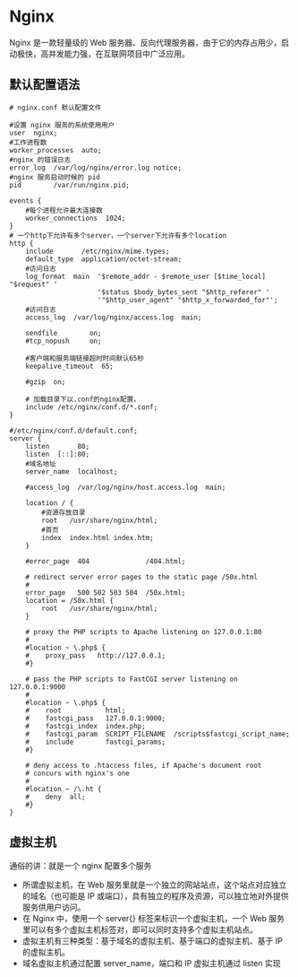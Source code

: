 # Nginx

Nginx 是一款轻量级的 Web 服务器、反向代理服务器，由于它的内存占用少，启动极快，高并发能力强，在互联网项目中广泛应用。

## 默认配置语法

```shell
# nginx.conf 默认配置文件

#设置 nginx 服务的系统使用用户
user  nginx;
#工作进程数
worker_processes  auto;
#nginx 的错误日志
error_log  /var/log/nginx/error.log notice;
#nginx 服务启动时候的 pid
pid        /var/run/nginx.pid;

events {
    #每个进程允许最大连接数
    worker_connections  1024;
}
# 一个http下允许有多个server，一个server下允许有多个location
http {
    include       /etc/nginx/mime.types;
    default_type  application/octet-stream;
    #访问日志
    log_format  main  '$remote_addr - $remote_user [$time_local] "$request" '
                      '$status $body_bytes_sent "$http_referer" '
                      '"$http_user_agent" "$http_x_forwarded_for"';
    #访问日志
    access_log  /var/log/nginx/access.log  main;

    sendfile        on;
    #tcp_nopush     on;

    #客户端和服务端链接超时时间默认65秒
    keepalive_timeout  65;

    #gzip  on;

    # 加载目录下以.conf的nginx配置，
    include /etc/nginx/conf.d/*.conf;
}
```

```shell
#/etc/nginx/conf.d/default.conf;
server {
    listen       80;
    listen  [::]:80;
    #域名地址
    server_name  localhost;

    #access_log  /var/log/nginx/host.access.log  main;

    location / {
        #资源存放目录
        root   /usr/share/nginx/html;
        #首页
        index  index.html index.htm;
    }

    #error_page  404              /404.html;

    # redirect server error pages to the static page /50x.html
    #
    error_page   500 502 503 504  /50x.html;
    location = /50x.html {
        root   /usr/share/nginx/html;
    }

    # proxy the PHP scripts to Apache listening on 127.0.0.1:80
    #
    #location ~ \.php$ {
    #    proxy_pass   http://127.0.0.1;
    #}

    # pass the PHP scripts to FastCGI server listening on 127.0.0.1:9000
    #
    #location ~ \.php$ {
    #    root           html;
    #    fastcgi_pass   127.0.0.1:9000;
    #    fastcgi_index  index.php;
    #    fastcgi_param  SCRIPT_FILENAME  /scripts$fastcgi_script_name;
    #    include        fastcgi_params;
    #}

    # deny access to .htaccess files, if Apache's document root
    # concurs with nginx's one
    #
    #location ~ /\.ht {
    #    deny  all;
    #}
}
```

## 虚拟主机

通俗的讲：就是一个 nginx 配置多个服务

- 所谓虚拟主机，在 Web 服务里就是一个独立的网站站点，这个站点对应独立的域名（也可能是 IP 或端口），具有独立的程序及资源，可以独立地对外提供服务供用户访问。
- 在 Nginx 中，使用一个 server{} 标签来标识一个虚拟主机，一个 Web 服务里可以有多个虚拟主机标签对，即可以同时支持多个虚拟主机站点。
- 虚拟主机有三种类型：基于域名的虚拟主机、基于端口的虚拟主机、基于 IP 的虚拟主机。
- 域名虚拟主机通过配置 server_name，端口和 IP 虚拟主机通过 listen 实现
